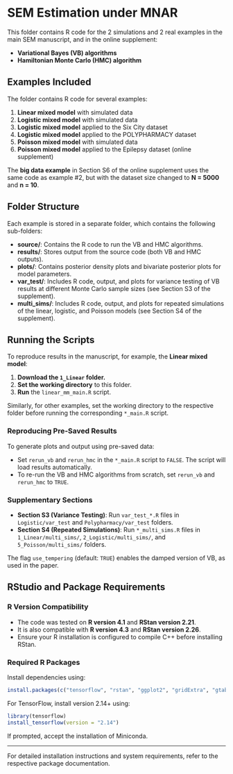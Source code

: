 # SEM Estimation under MNAR

This folder contains R code for the 2 simulations and 2 real examples in the main SEM manuscript, and in the online supplement:

- **Variational Bayes (VB) algorithms**
- **Hamiltonian Monte Carlo (HMC) algorithm**

## Examples Included

The folder contains R code for several examples:

1. **Linear mixed model** with simulated data
2. **Logistic mixed model** with simulated data
3. **Logistic mixed model** applied to the Six City dataset
4. **Logistic mixed model** applied to the POLYPHARMACY dataset
5. **Poisson mixed model** with simulated data
6. **Poisson mixed model** applied to the Epilepsy dataset (online supplement)

The **big data example** in Section S6 of the online supplement uses the same code as example #2, but with the dataset size changed to **N = 5000** and **n = 10**.

## Folder Structure

Each example is stored in a separate folder, which contains the following sub-folders:

- **source/**: Contains the R code to run the VB and HMC algorithms.
- **results/**: Stores output from the source code (both VB and HMC outputs).
- **plots/**: Contains posterior density plots and bivariate posterior plots for model parameters.
- **var_test/**: Includes R code, output, and plots for variance testing of VB results at different Monte Carlo sample sizes (see Section S3 of the supplement).
- **multi_sims/**: Includes R code, output, and plots for repeated simulations of the linear, logistic, and Poisson models (see Section S4 of the supplement).

## Running the Scripts

To reproduce results in the manuscript, for example, the **Linear mixed model**:

1. **Download the `1_Linear` folder.**
2. **Set the working directory** to this folder.
3. **Run** the `linear_mm_main.R` script.

Similarly, for other examples, set the working directory to the respective folder before running the corresponding `*_main.R` script.

### **Reproducing Pre-Saved Results**

To generate plots and output using pre-saved data:

- Set `rerun_vb` and `rerun_hmc` in the `*_main.R` script to `FALSE`. The script will load results automatically.
- To re-run the VB and HMC algorithms from scratch, set `rerun_vb` and `rerun_hmc` to `TRUE`.

### **Supplementary Sections**

- **Section S3 (Variance Testing)**: Run `var_test_*.R` files in `Logistic/var_test` and `Polypharmacy/var_test` folders.
- **Section S4 (Repeated Simulations)**: Run `*_multi_sims.R` files in `1_Linear/multi_sims/`, `2_Logistic/multi_sims/`, and `5_Poisson/multi_sims/` folders.

The flag `use_tempering` (default: `TRUE`) enables the damped version of VB, as used in the paper.

## RStudio and Package Requirements

### **R Version Compatibility**

- The code was tested on **R version 4.1** and **RStan version 2.21**.
- It is also compatible with **R version 4.3** and **RStan version 2.26**.
- Ensure your R installation is configured to compile C++ before installing RStan.

### **Required R Packages**

Install dependencies using:

```r
install.packages(c("tensorflow", "rstan", "ggplot2", "gridExtra", "gtable", "mvtnorm", "dplyr"))
```

For TensorFlow, install version 2.14+ using:

```r
library(tensorflow)
install_tensorflow(version = "2.14")
```

If prompted, accept the installation of Miniconda.

---

For detailed installation instructions and system requirements, refer to the respective package documentation.
